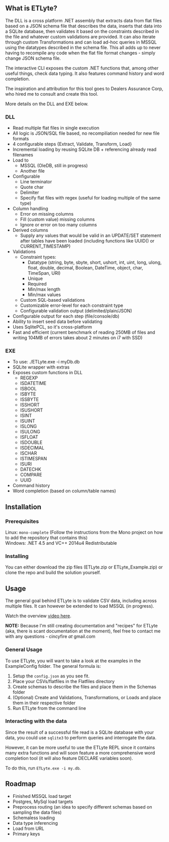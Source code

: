 ## What is ETLyte?
The DLL is a cross platform .NET assembly that extracts data from flat files based on a JSON schema file that describes the data, inserts that data into a SQLite database, then validates it based on the constraints described in the file and whatever custom validations are provided.  It can also iterate through custom Transformations and can load ad-hoc queries in MSSQL using the datatypes described in the schema file.  This all adds up to never having to recompile any code when the flat file format changes - simply change JSON schema file.

The interactive CLI exposes the custom .NET functions that, among other useful things, check data typing.  It also features command history and word completion.

The inspiration and attribution for this tool goes to Dealers Assurance Corp, who hired me to consult and create this tool.

More details on the DLL and EXE below.

### DLL

- Read multiple flat files in single execution
- All logic is JSON/SQL file based, no recompiliation needed for new file formats
- 4 configurable steps {Extract, Validate, Transform, Load}
- Incremental loading by reusing SQLite DB + referencing already read filenames
- Load to
   + MSSQL (OleDB, still in progress)
   + Another file
- Configurable
   + Line terminator
   + Quote char
   + Delimiter
   + Specify flat files with regex (useful for loading multiple of the same type)
- Column handling
   + Error on missing columns
   + Fill (custom value) missing columns
   + Ignore or error on too many columns
- Derived columns
   + Supply any values that would be valid in an UPDATE/SET statement after tables have been loaded (including functions like UUID() or CURRENT_TIMESTAMP)
- Validations
   + Constraint types:
      * Datatype (string, byte, sbyte, short, ushort, int, uint, long, ulong, float, double, decimal, Boolean, DateTime, object, char, TimeSpan, URI)
      * Unique
      * Required
      * Min/max length
      * Min/max values
   + Custom SQL-based validations
   + Customizable error-level for each constraint type
   + Configurable validation output (delimited/plain/JSON)
- Configurable output for each step (file/console/db)
- Ability to insert seed data before validating
- Uses SqlitePCL, so it's cross-platform
- Fast and efficient (current benchmark of reading 250MB of files and writing 104MB of errors takes about 2 minutes on i7 with SSD)

### EXE

- To use:  ./ETLyte.exe -i myDb.db
- SQLite wrapper with extras
- Exposes custom functions in DLL
   + REGEXP
   + ISDATETIME
   + ISBOOL
   + ISBYTE
   + ISSBYTE
   + ISSHORT
   + ISUSHORT
   + ISINT
   + ISUINT
   + ISLONG
   + ISULONG
   + ISFLOAT
   + ISDOUBLE
   + ISDECIMAL
   + ISCHAR
   + ISTIMESPAN
   + ISURI
   + DATECHK
   + COMPARE
   + UUID
- Command history
- Word completion (based on column/table names)

## Installation
### Prerequisites
Linux: `mono-complete` (Follow the instructions from the Mono project on how to add the repository that contains this)  
Windows: .NET 4.5 and VC++ 2014u4 Redistributable

### Installing
You can either download the zip files (ETLyte.zip or ETLyte\_Example.zip) or clone the repo and build the solution yourself.  

## Usage
The general goal behind ETLyte is to validate CSV data, including across multiple files.  It can however
be extended to load MSSQL (in progress).

Watch the overview [video here](https://www.youtube.com/watch?v=jsrXv0dwnLI).

**NOTE:** Because I'm still creating documentation and "recipes" for ETLyte (aka, there is scant documentation at the moment), feel free to contact me with any questions - cincyfire _at_ gmail.com

### General Usage
To use ETLyte, you will want to take a look at the examples in the ExampleConfig folder.  The general formula is: 

1. Setup the `config.json` as you see fit. 
2. Place your CSVs/flatfiles in the Flatfiles directory
3. Create schemas to describe the files and place them in the Schemas folder
4. (Optional) Create and Validations, Transformations, or Loads and place them in their respective folder 
5. Run ETLyte from the command line

### Interacting with the data
Since the result of a successful file read is a SQLite database with your data, you could use `sqlite3` to
perform queries and interrogate the data.

However, it can be more useful to use the ETLyte REPL since it contains many extra functions and will
soon feature a more comprehensive word completion tool (it will also feature DECLARE variables soon).

To do this, run `ETLyte.exe -i my.db`.


## Roadmap
- Finished MSSQL load target
- Postgres, MySql load targets
- Preprocess routing (an idea to specify different schemas based on sampling the data files)
- Schemaless loading
- Data type inferencing
- Load from URL
- Primary keys

